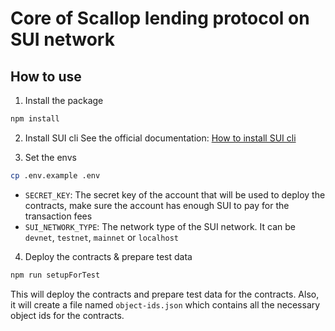 # Core of Scallop lending protocol on SUI network

## How to use

1. Install the package

```bash
npm install
```

2. Install SUI cli
See the official documentation: [How to install SUI cli](https://docs.sui.io/devnet/build/install)

3. Set the envs
  ```bash
  cp .env.example .env
  ```
  - `SECRET_KEY`: The secret key of the account that will be used to deploy the contracts, make sure the account has enough SUI to pay for the transaction fees
  - `SUI_NETWORK_TYPE`: The network type of the SUI network. It can be `devnet`, `testnet`, `mainnet` or `localhost`

4. Deploy the contracts & prepare test data
  ```bash
  npm run setupForTest
  ```
This will deploy the contracts and prepare test data for the contracts.
Also, it will create a file named `object-ids.json` which contains all the necessary object ids for the contracts.
